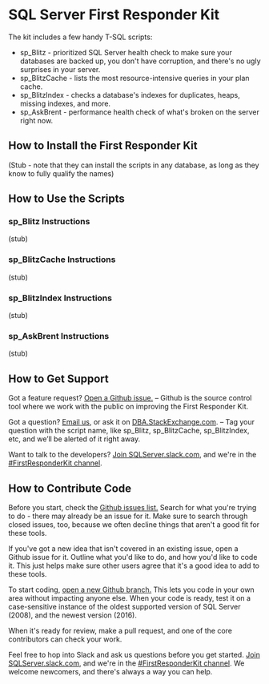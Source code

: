 # SQL Server First Responder Kit

The kit includes a few handy T-SQL scripts:

* sp_Blitz - prioritized SQL Server health check to make sure your databases are backed up, you don't have corruption, and there's no ugly surprises in your server.
* sp_BlitzCache - lists the most resource-intensive queries in your plan cache.
* sp_BlitzIndex - checks a database's indexes for duplicates, heaps, missing indexes, and more.
* sp_AskBrent - performance health check of what's broken on the server right now.

## How to Install the First Responder Kit

(Stub - note that they can install the scripts in any database, as long as they know to fully qualify the names)

## How to Use the Scripts

### sp_Blitz Instructions

(stub)

### sp_BlitzCache Instructions

(stub)

### sp_BlitzIndex Instructions

(stub)

### sp_AskBrent Instructions

(stub)

## How to Get Support

Got a feature request? [Open a Github issue.](https://github.com/BrentOzarULTD/SQL-Server-First-Responder-Kit/issues) – Github is the source control tool where we work with the public on improving the First Responder Kit.

Got a question? [Email us](https://www.brentozar.com/contact/), or ask it on [DBA.StackExchange.com](http://dba.stackexchange.com). – Tag your question with the script name, like sp_Blitz, sp_BlitzCache, sp_BlitzIndex, etc, and we’ll be alerted of it right away.

Want to talk to the developers? [Join SQLServer.slack.com](https://sql-server-slack.herokuapp.com/), and we're in the [#FirstResponderKit channel](https://sqlserver.slack.com/messages/firstresponderkit/).

## How to Contribute Code

Before you start, check the [Github issues list.](https://github.com/BrentOzarULTD/SQL-Server-First-Responder-Kit/issues) Search for what you're trying to do - there may already be an issue for it. Make sure to search through closed issues, too, because we often decline things that aren't a good fit for these tools.

If you've got a new idea that isn't covered in an existing issue, open a Github issue for it. Outline what you'd like to do, and how you'd like to code it. This just helps make sure other users agree that it's a good idea to add to these tools.

To start coding, [open a new Github branch.](https://www.brentozar.com/archive/2015/07/pull-request-101-for-dbas-using-github/) This lets you code in your own area without impacting anyone else. When your code is ready, test it on a case-sensitive instance of the oldest supported version of SQL Server (2008), and the newest version (2016).

When it's ready for review, make a pull request, and one of the core contributors can check your work.

Feel free to hop into Slack and ask us questions before you get started. [Join SQLServer.slack.com](https://sql-server-slack.herokuapp.com/), and we're in the [#FirstResponderKit channel](https://sqlserver.slack.com/messages/firstresponderkit/). We welcome newcomers, and there's always a way you can help.

